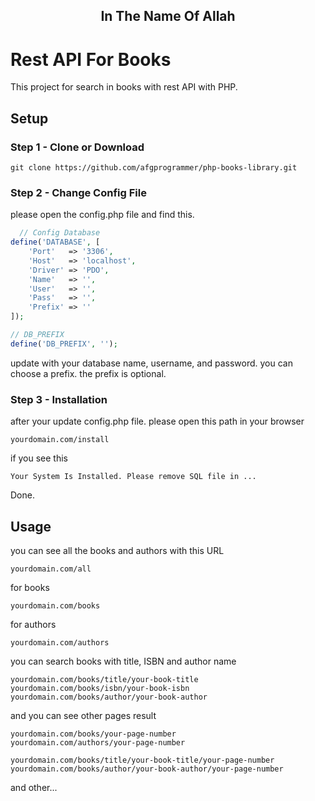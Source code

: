 
<h2 align="center" >In The Name Of Allah</h2>

# Rest API For Books

This project for search in books with rest API with PHP.

## Setup

### Step 1 - Clone or Download

```
git clone https://github.com/afgprogrammer/php-books-library.git

```

### Step 2 - Change Config File

please open the config.php file and find this.
```PHP
  // Config Database
define('DATABASE', [
    'Port'   => '3306',
    'Host'   => 'localhost',
    'Driver' => 'PDO',
    'Name'   => '',
    'User'   => '',
    'Pass'   => '',
    'Prefix' => ''
]);

// DB_PREFIX
define('DB_PREFIX', '');
```

update with your database name, username, and password. you can choose a prefix. the prefix is optional.

### Step 3 - Installation 

after your update config.php file. please open this path in your browser
```
yourdomain.com/install 
```

if you see this
```
Your System Is Installed. Please remove SQL file in ...
```
Done.

## Usage

you can see all the books and authors with this URL
```
yourdomain.com/all
```
for books
```
yourdomain.com/books
```

for authors
```
yourdomain.com/authors
```
you can search books with title, ISBN and author name
```
yourdomain.com/books/title/your-book-title
yourdomain.com/books/isbn/your-book-isbn
yourdomain.com/books/author/your-book-author
```
and you can see other pages result
```
yourdomain.com/books/your-page-number
yourdomain.com/authors/your-page-number

yourdomain.com/books/title/your-book-title/your-page-number
yourdomain.com/books/author/your-book-author/your-page-number
```

and other...
